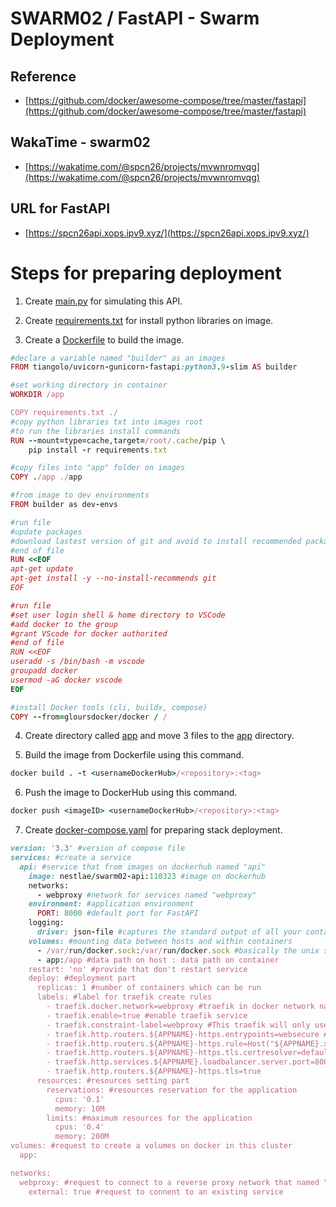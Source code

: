 # SWARM02 / FastAPI - Swarm Deployment

## Reference
- [https://github.com/docker/awesome-compose/tree/master/fastapi](https://github.com/docker/awesome-compose/tree/master/fastapi)

## WakaTime - swarm02
- [https://wakatime.com/@spcn26/projects/mvwnromvqg](https://wakatime.com/@spcn26/projects/mvwnromvqg)

## URL for FastAPI
- [https://spcn26api.xops.ipv9.xyz/](https://spcn26api.xops.ipv9.xyz/)

# Steps for preparing deployment

1. Create [main.py](https://github.com/Nestlae/swarm02/blob/master/app/main.py) for simulating this API.

2. Create [requirements.txt](https://github.com/Nestlae/swarm02/blob/master/app/requirements.txt) for install python libraries on image.

3. Create a [Dockerfile](https://github.com/Nestlae/swarm02/blob/master/app/Dockerfile) to build the image.

```ruby
#declare a variable named "builder" as an images
FROM tiangolo/uvicorn-gunicorn-fastapi:python3.9-slim AS builder

#set working directory in container
WORKDIR /app

COPY requirements.txt ./
#copy python libraries txt into images root
#to run the libraries install commands
RUN --mount=type=cache,target=/root/.cache/pip \
    pip install -r requirements.txt 

#copy files into "app" folder on images
COPY ./app ./app 

#from image to dev environments
FROM builder as dev-envs

#run file
#update packages
#download lastest version of git and avoid to install recommended packages
#end of file
RUN <<EOF
apt-get update 
apt-get install -y --no-install-recommends git 
EOF 

#run file
#set user login shell & home directory to VSCode
#add docker to the group
#grant VScode for docker authorited
#end of file
RUN <<EOF
useradd -s /bin/bash -m vscode 
groupadd docker 
usermod -aG docker vscode 
EOF

#install Docker tools (cli, buildx, compose)
COPY --from=gloursdocker/docker / / 

```
4. Create directory called [app](https://github.com/Nestlae/swarm02/tree/master/app) and move 3 files to the [app](https://github.com/Nestlae/swarm02/tree/master/app) directory.

5. Build the image from Dockerfile using this command.
```ruby
docker build . -t <usernameDockerHub>/<repository>:<tag>
```
6. Push the image to DockerHub using this command.
```ruby
docker push <imageID> <usernameDockerHub>/<repository>:<tag>
```


7. Create [docker-compose.yaml](https://github.com/Nestlae/swarm02/blob/master/docker-compose.yaml) for preparing stack deployment.
```ruby
version: '3.3' #version of compose file
services: #create a service
  api: #service that from images on dockerhub named "api"
    image: nestlae/swarm02-api:110323 #image on dockerhub
    networks:
      - webproxy #network for services named "webproxy"
    environment: #application environment 
      PORT: 8000 #default port for FastAPI
    logging:
      driver: json-file #captures the standard output of all your containers using JSON format
    volumes: #mounting data between hosts and within containers
      - /var/run/docker.sock:/var/run/docker.sock #basically the unix socket the Docker daemon listens on by default
      - app:/app #data path on host : data path on container
    restart: 'no' #provide that don't restart service
    deploy: #deployment part
      replicas: 1 #number of containers which can be run
      labels: #label for traefik create rules
        - traefik.docker.network=webproxy #traefik in docker network named webproxy
        - traefik.enable=true #enable traefik service
        - traefik.constraint-label=webproxy #This traefik will only use services with this label
        - traefik.http.routers.${APPNAME}-https.entrypoints=websecure #webscure listens on port 443 (https)
        - traefik.http.routers.${APPNAME}-https.rule=Host("${APPNAME}.xops.ipv9.xyz") #tells traefik to route requests the domain name
        - traefik.http.routers.${APPNAME}-https.tls.certresolver=default #traefik requests a certificate
        - traefik.http.services.${APPNAME}.loadbalancer.server.port=8000 #tells traefik to route requests to a specific port to a container
        - traefik.http.routers.${APPNAME}-https.tls=true
      resources: #resources setting part
        reservations: #resources reservation for the application
          cpus: '0.1'
          memory: 10M
        limits: #maximum resources for the application
          cpus: '0.4'
          memory: 200M
volumes: #request to create a volumes on docker in this cluster
  app:

networks:
  webproxy: #request to connect to a reverse proxy network that named "webproxy" in this cluster
    external: true #request to connent to an existing service
```